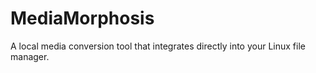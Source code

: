 # MediaMorphosis
A local media conversion tool that integrates directly into your Linux file manager.
